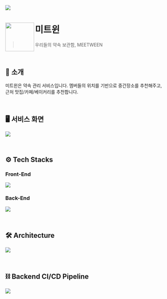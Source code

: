 ![](https://velog.velcdn.com/images/asdjhqwd/post/9c743fd6-0987-45f8-8984-14a1869b2696/image.png)

# 미트윈<img src="https://velog.velcdn.com/images/soozzang/post/bdb5d886-8c90-4681-9f9f-f1bc909410ae/image.png" align=left width=90>

> 우리들의 약속 보관함, MEETWEEN

<br>

## 💬 소개
미트윈은 약속 관리 서비스입니다. 멤버들의 위치를 기반으로 중간장소를 추천해주고, 근처 맛집/카페/베이커리를 추천합니다.

<br>

## 🖥️ 서비스 화면
![](https://velog.velcdn.com/images/asdjhqwd/post/a3e84763-95c0-4f86-aaa6-6df654d6abc8/image.png)

<br>

## ⚙️ Tech Stacks
### Front-End
![](https://velog.velcdn.com/images/asdjhqwd/post/5e2a5dcf-6298-431a-a94c-a93d60dbfbfe/image.png)

### Back-End
![](https://velog.velcdn.com/images/asdjhqwd/post/1cffadad-fac7-4626-a79e-8e898b562e19/image.png)

<br>

## 🛠️ Architecture
![](https://velog.velcdn.com/images/soozzang/post/5a4ff39d-309c-4e18-9d08-d64631e2d734/image.png)

<br>

## ⛓️ Backend CI/CD Pipeline
![](https://velog.velcdn.com/images/soozzang/post/c6a6299e-c196-468b-9129-3592d8aaf86c/image.png)